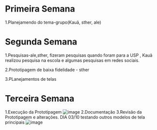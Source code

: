 # Primeira Semana

  1.Planejamendo do tema-grupo(Kauã, sther, ale)

# Segunda Semana

  1.Pesquisas-ale,sther, fizeram pesquisas quando foram para a USP , Kauã realizou pesquisa na escola e algumas pesquisas em redes sociais. 
  
  2.Prototipagem de baixa fidelidade - sther

  3.PLanejamentos de telas

# Terceira Semana
1.Execução da Prototipagem
![image](https://github.com/KauaTR/TCC/assets/136452270/b998ee29-b06a-4d76-9d1c-e965712d1faa)
2.Documentação
3.Revisão da Prototipagem e alterações.
DIA 03/10 testando outros modelos de tela principais
![image](https://github.com/KauaTR/TCC/assets/136452270/91cb80de-8824-4983-af9f-6f2d9a173f66)
